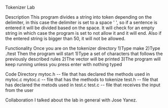 Tokenizer Lab

Description
This program divides a string into token depending on the delimiter, in this case the delimiter is set to a space ' ', so if a sentence is entered it will be divided based on the space.
It will check for an empty string in which case the program is set to not allow it and it will end.
Also if the entered string is bigger than 50, it will not be allowed.

Functionality
Once you are on the tokenizer directory
1)Type make
2)Type ./test
Then the program will start 
1)Type a set of characters that follows the previously described rules
2)The vector will be printed
3)The program will keep running unless you press enter with nothing typed

Code Directory
mytoc.h -- file that has declared the methods used in mytoc.c
mytoc.c -- file that has the methods to tokenize
test.h -- file that has declared the metods used in test.c
test.c -- file that receives the input from the user

Collaboration
I talked about the lab in general with Jose Yanez.
